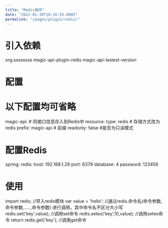 ```yaml
---
title: "Redis插件"
date: "2022-01-30T10:16:55.000Z"
permalink: "/pages/plugin/redis/"
---
```

# 引入依赖

<dependency>
    <groupId>org.ssssssss</groupId>
    <artifactId>magic-api-plugin-redis</artifactId>
    <version>magic-api-lastest-version</version>
</dependency>



# 配置

# 以下配置均可省略
magic-api:
    # 将接口信息存入到Redis中
    resource:
        type: redis # 存储方式改为redis
        prefix: magic-api   # 前缀
        readonly: false #是否为只读模式
# 配置Redis
spring:
    redis:
        host: 192.168.1.29
        port: 6379
        database: 4
        password: 123456




# 使用

import redis;   //导入redis模块
var value = 'hello';
//通过redis.命令名(命令参数,命令参数,.....,命令参数) 进行调用，其中命令名不区分大小写
redis.set('key',value); //调用set命令
redis.setex('key',10,value);    //调用setex命令
return redis.get('key');    //调用get命令
